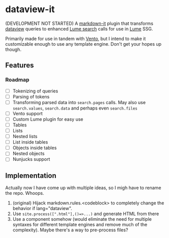 # dataview-it
(DEVELOPMENT NOT STARTED) A [markdown-it](https://github.com/markdown-it/markdown-it) plugin that transforms [dataview](https://github.com/blacksmithgu/obsidian-dataview/tree/master/src) queries to enhanced [Lume search](https://lume.land/plugins/search/) calls for use in [Lume](https://lume.land/) SSG. 

Primarily made for use in tandem with [Vento](https://vento.js.org), but I intend to make it customizable enough to use any template engine. Don't get your hopes up though.

## Features

### Roadmap

- [ ] Tokenizing of queries
- [ ] Parsing of tokens
- [ ] Transforming parsed data into `search.pages` calls. May also use `search.values`, `search.data` and perhaps even `search.files`
- [ ] Vento support
- [ ] Custom Lume plugin for easy use
- [ ] Tables 
- [ ] Lists
- [ ] Nested lists
- [ ] List inside tables
- [ ] Objects inside tables
- [ ] Nested objects 
- [ ] Nunjucks support 

## Implementation 

Actually now I have come up with multiple ideas, so I migh have to rename the repo. Whoops. 

1. (original) Hijack markdown.rules.&lt;codeblock&gt; to completely change the behavior if lang="dataview". 
2. Use `site.process([".html"],()=>...)` and generate HTML from there
3. Use a component somehow (would eliminate the need for multiple syntaxes for different template engines and remove much of the complexity). Maybe there's a way to pre-process files? 
